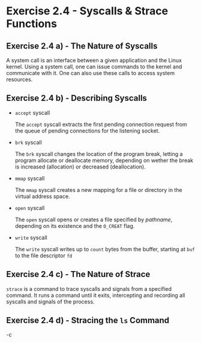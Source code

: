 # Exercise 2.4 - Syscalls & Strace Functions

## Exercise 2.4 a) - The Nature of Syscalls

A system call is an interface between a given application and the Linux kernel. Using a system call, one can issue commands to the kernel and communicate with it. One can also use these calls to access system resources.

## Exercise 2.4 b) - Describing Syscalls

- `accept` syscall

  The `accept` syscall extracts the first pending connection request from the queue of pending connections for the listening socket.

- `brk` syscall

  The `brk` syscall changes the location of the program break, letting a program allocate or deallocate memory, depending on wether the break is increased (allocation) or decreased (deallocation).

- `mmap` syscall

  The `mmap` syscall creates a new mapping for a file or directory in the virtual address space.

- `open` syscall

  The `open` syscall opens or creates a file specified by _pathname_, depending on its existence and the `O_CREAT` flag.

- `write` syscall

  The `write` syscall writes up to `count` bytes from the buffer, starting at `buf` to the file descriptor `fd`

## Exercise 2.4 c) - The Nature of Strace

`strace` is a command to trace syscalls and signals from a specified command. It runs a command until it exits, intercepting and recording all syscalls and signals of the process.

## Exercise 2.4 d) - Stracing the `ls` Command

-c 